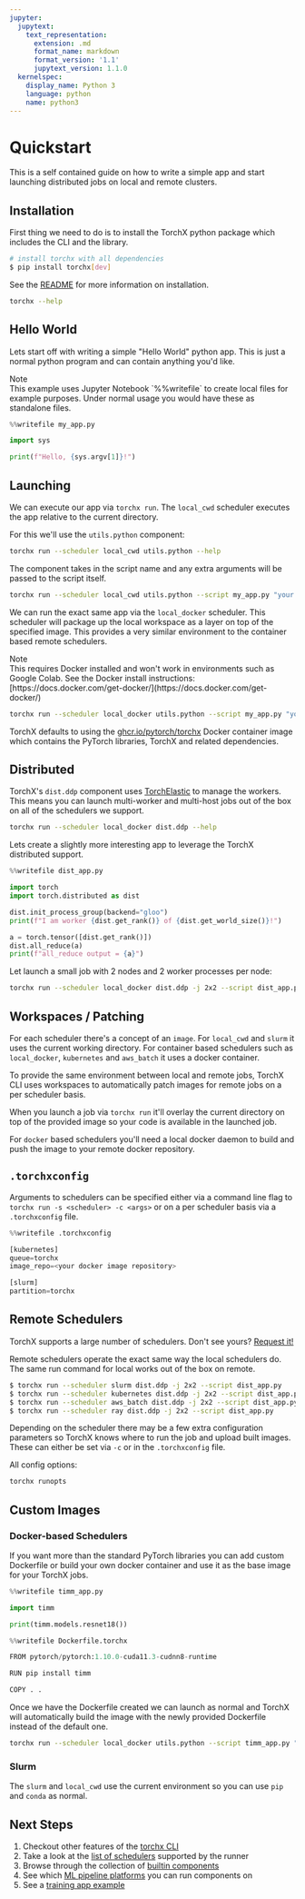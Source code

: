 ```yaml
---
jupyter:
  jupytext:
    text_representation:
      extension: .md
      format_name: markdown
      format_version: '1.1'
      jupytext_version: 1.1.0
  kernelspec:
    display_name: Python 3
    language: python
    name: python3
---
```


# Quickstart

This is a self contained guide on how to write a simple app and start launching
distributed jobs on local and remote clusters.

## Installation

First thing we need to do is to install the TorchX python package which includes
the CLI and the library.

<!-- #md -->
```sh
# install torchx with all dependencies
$ pip install torchx[dev]
```
<!-- #endmd -->

See the [README](https://github.com/pytorch/torchx) for more
information on installation.

```sh
torchx --help
```

## Hello World

Lets start off with writing a simple "Hello World" python app. This is just a
normal python program and can contain anything you'd like.

<div class="admonition note">
<div class="admonition-title">Note</div>
This example uses Jupyter Notebook `%%writefile` to create local files for
example purposes. Under normal usage you would have these as standalone files.
</div>

```python
%%writefile my_app.py

import sys

print(f"Hello, {sys.argv[1]}!")
```

## Launching

We can execute our app via `torchx run`. The
`local_cwd` scheduler executes the app relative to the current directory.

For this we'll use the `utils.python` component:

```sh
torchx run --scheduler local_cwd utils.python --help
```

The component takes in the script name and any extra arguments will be passed to
the script itself.

```sh
torchx run --scheduler local_cwd utils.python --script my_app.py "your name"
```

We can run the exact same app via the `local_docker` scheduler. This scheduler
will package up the local workspace as a layer on top of the specified image.
This provides a very similar environment to the container based remote
schedulers.

<div class="admonition note">
<div class="admonition-title">Note</div>
This requires Docker installed and won't work in environments such as Google
Colab. See the Docker install instructions:
[https://docs.docker.com/get-docker/](https://docs.docker.com/get-docker/)</a>
</div>

```sh
torchx run --scheduler local_docker utils.python --script my_app.py "your name"
```

TorchX defaults to using the
[ghcr.io/pytorch/torchx](https://ghcr.io/pytorch/torchx) Docker container image
which contains the PyTorch libraries, TorchX and related dependencies.

## Distributed

TorchX's `dist.ddp` component uses
[TorchElastic](https://pytorch.org/docs/stable/distributed.elastic.html)
to manage the workers. This means you can launch multi-worker and multi-host
jobs out of the box on all of the schedulers we support.

```sh
torchx run --scheduler local_docker dist.ddp --help
```

Lets create a slightly more interesting app to leverage the TorchX distributed
support.

```python
%%writefile dist_app.py

import torch
import torch.distributed as dist

dist.init_process_group(backend="gloo")
print(f"I am worker {dist.get_rank()} of {dist.get_world_size()}!")

a = torch.tensor([dist.get_rank()])
dist.all_reduce(a)
print(f"all_reduce output = {a}")
```

Let launch a small job with 2 nodes and 2 worker processes per node:

```sh
torchx run --scheduler local_docker dist.ddp -j 2x2 --script dist_app.py
```

## Workspaces / Patching

For each scheduler there's a concept of an `image`. For `local_cwd` and `slurm`
it uses the current working directory. For container based schedulers such as
`local_docker`, `kubernetes` and `aws_batch` it uses a docker container.

To provide the same environment between local and remote jobs, TorchX CLI uses
workspaces to automatically patch images for remote jobs on a per scheduler
basis.

When you launch a job via `torchx run` it'll overlay the current directory on
top of the provided image so your code is available in the launched job.

For `docker` based schedulers you'll need a local docker daemon to build and
push the image to your remote docker repository.

## `.torchxconfig`

Arguments to schedulers can be specified either via a command line flag to
`torchx run -s <scheduler> -c <args>` or on a per scheduler basis via a
`.torchxconfig` file.

```python
%%writefile .torchxconfig

[kubernetes]
queue=torchx
image_repo=<your docker image repository>

[slurm]
partition=torchx
```

## Remote Schedulers

TorchX supports a large number of schedulers.
Don't see yours?
[Request it!](https://github.com/pytorch/torchx/issues/new?assignees=&labels=&template=feature-request.md)

Remote schedulers operate the exact same way the local schedulers do. The same
run command for local works out of the box on remote.

<!-- #md -->
```sh
$ torchx run --scheduler slurm dist.ddp -j 2x2 --script dist_app.py
$ torchx run --scheduler kubernetes dist.ddp -j 2x2 --script dist_app.py
$ torchx run --scheduler aws_batch dist.ddp -j 2x2 --script dist_app.py
$ torchx run --scheduler ray dist.ddp -j 2x2 --script dist_app.py
```
<!-- #endmd -->

Depending on the scheduler there may be a few extra configuration parameters so
TorchX knows where to run the job and upload built images. These can either be
set via `-c` or in the `.torchxconfig` file.


All config options:

```sh
torchx runopts
```


## Custom Images

### Docker-based Schedulers

If you want more than the standard PyTorch libraries you can add custom
Dockerfile or build your own docker container and use it as the base image for
your TorchX jobs.


```python
%%writefile timm_app.py

import timm

print(timm.models.resnet18())
```

```python
%%writefile Dockerfile.torchx

FROM pytorch/pytorch:1.10.0-cuda11.3-cudnn8-runtime

RUN pip install timm

COPY . .
```

Once we have the Dockerfile created we can launch as normal and TorchX will
automatically build the image with the newly provided Dockerfile instead of the
default one.

```sh
torchx run --scheduler local_docker utils.python --script timm_app.py "your name"
```

### Slurm

The `slurm` and `local_cwd` use the current environment so you can use `pip` and
`conda` as normal.


## Next Steps

1. Checkout other features of the [torchx CLI](cli.rst)
2. Take a look at the [list of schedulers](schedulers.rst) supported by the runner
3. Browse through the collection of [builtin components](components/overview.rst)
4. See which [ML pipeline platforms](pipelines.rst) you can run components on
5. See a [training app example](examples_apps/index.rst)
